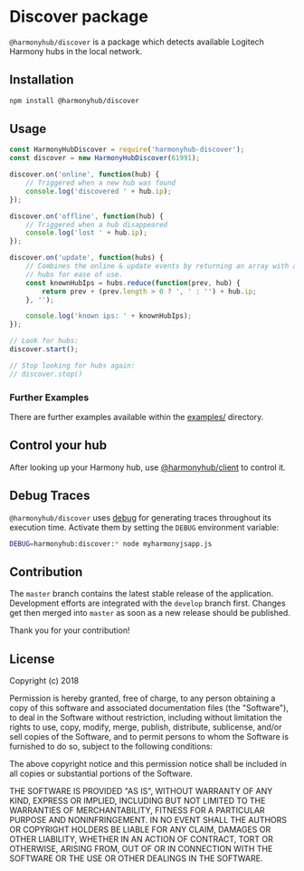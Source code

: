 # Discover package

`@harmonyhub/discover` is a package which detects available Logitech Harmony hubs in the local network.


## Installation

```bash
npm install @harmonyhub/discover
```

## Usage

```javascript
const HarmonyHubDiscover = require('harmonyhub-discover');
const discover = new HarmonyHubDiscover(61991);

discover.on('online', function(hub) {
	// Triggered when a new hub was found
	console.log('discovered ' + hub.ip);
});

discover.on('offline', function(hub) {
	// Triggered when a hub disappeared
	console.log('lost ' + hub.ip);
});

discover.on('update', function(hubs) {
	// Combines the online & update events by returning an array with all known
	// hubs for ease of use.
	const knownHubIps = hubs.reduce(function(prev, hub) {
		return prev + (prev.length > 0 ? ', ' : '') + hub.ip;
	}, '');

	console.log('known ips: ' + knownHubIps);
});

// Look for hubs:
discover.start();

// Stop looking for hubs again:
// discover.stop()
```

### Further Examples

There are further examples available within the [examples/](examples/) directory.

## Control your hub

After looking up your Harmony hub, use [@harmonyhub/client](https://github.com/AirBorne04/harmonyhub/packages/client) to control it.


## Debug Traces

`@harmonyhub/discover` uses [debug](https://github.com/visionmedia/debug) for generating traces throughout its execution time. Activate them by setting the `DEBUG` environment variable:

```bash
DEBUG=harmonyhub:discover:* node myharmonyjsapp.js
```

## Contribution

The `master` branch contains the latest stable release of the application.
Development efforts are integrated with the `develop` branch first. Changes get then merged into `master` as soon as a new release should be published.

Thank you for your contribution!

## License

Copyright (c) 2018

Permission is hereby granted, free of charge, to any person obtaining a copy of this software and associated documentation files (the "Software"), to deal in the Software without restriction, including without limitation the rights to use, copy, modify, merge, publish, distribute, sublicense, and/or sell copies of the Software, and to permit persons to whom the Software is furnished to do so, subject to the following conditions:

The above copyright notice and this permission notice shall be included in all copies or substantial portions of the Software.

THE SOFTWARE IS PROVIDED "AS IS", WITHOUT WARRANTY OF ANY KIND, EXPRESS OR IMPLIED, INCLUDING BUT NOT LIMITED TO THE WARRANTIES OF MERCHANTABILITY, FITNESS FOR A PARTICULAR PURPOSE AND NONINFRINGEMENT. IN NO EVENT SHALL THE AUTHORS OR COPYRIGHT HOLDERS BE LIABLE FOR ANY CLAIM, DAMAGES OR OTHER LIABILITY, WHETHER IN AN ACTION OF CONTRACT, TORT OR OTHERWISE, ARISING FROM, OUT OF OR IN CONNECTION WITH THE SOFTWARE OR THE USE OR OTHER DEALINGS IN THE SOFTWARE.
